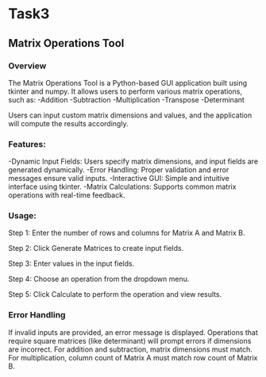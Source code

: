 # Task3
## Matrix Operations Tool

### Overview

The Matrix Operations Tool is a Python-based GUI application built using tkinter and numpy. It allows users to perform various matrix operations, such as:
-Addition
-Subtraction
-Multiplication
-Transpose
-Determinant

Users can input custom matrix dimensions and values, and the application will compute the results accordingly.

### Features:
-Dynamic Input Fields: Users specify matrix dimensions, and input fields are generated dynamically.
-Error Handling: Proper validation and error messages ensure valid inputs.
-Interactive GUI: Simple and intuitive interface using tkinter.
-Matrix Calculations: Supports common matrix operations with real-time feedback.


### Usage:

Step 1: Enter the number of rows and columns for Matrix A and Matrix B.

Step 2: Click Generate Matrices to create input fields.

Step 3: Enter values in the input fields.

Step 4: Choose an operation from the dropdown menu.

Step 5: Click Calculate to perform the operation and view results.

### Error Handling

If invalid inputs are provided, an error message is displayed.
Operations that require square matrices (like determinant) will prompt errors if dimensions are incorrect.
For addition and subtraction, matrix dimensions must match.
For multiplication, column count of Matrix A must match row count of Matrix B.
